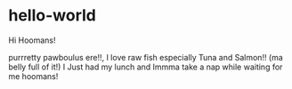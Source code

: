 # hello-world

Hi Hoomans!

purrretty pawboulus ere!!, I love raw fish especially Tuna and Salmon!! (ma belly full of it!)
I Just had my lunch and Immma take a nap while waiting for me hoomans!

